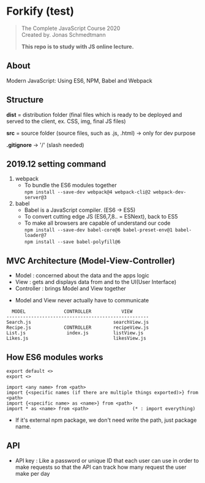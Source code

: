 # Forkify (test)

> The Complete JavaScript Course 2020  
> Created by. Jonas Schmedtmann
>
> **This repo is to study with JS online lecture.**

## About

Modern JavaScript: Using ES6, NPM, Babel and Webpack

## Structure

**dist** = distribution folder (final files which is ready to be deployed and served to the client, ex. CSS, img, final JS files)

**src** = source folder (source files, such as .js, .html) -> only for dev purpose

**.gitignore** -> '<filename>/' (slash needed)

## 2019.12 setting command

1. webpack
   - To bundle the ES6 modules together  
     `npm install --save-dev webpack@4 webpack-cli@2 webpack-dev-server@3`
2. babel
   - Babel is a JavaScript compiler. (ES6 -> ES5)
   - To convert cutting edge JS (ES6,7,8.. = ESNext), back to ES5
   - To make all browsers are capable of understand our code  
     `npm install --save-dev babel-core@6 babel-preset-env@1 babel-loader@7`  
     `npm install --save babel-polyfill@6`

## MVC Architecture (Model-View-Controller)

- Model : concerned about the data and the apps logic
- View : gets and displays data from and to the UI(User Interface)
- Controller : brings Model and View together

* Model and View never actually have to communicate

```
  MODEL              CONTROLLER           VIEW
----------------------------------------------------
Search.js                              searchView.js
Recipe.js            CONTROLLER        recipeView.js
List.js               index.js         listView.js
Likes.js                               likesView.js
```

## How ES6 modules works

```
export default <>
export <>

import <any name> from <path>
import {<specific names (if there are multiple things exported)>} from <path>
import {<specific name> as <name>} from <path>
import * as <name> from <path>                (* : import everything)

```

- If it's external npm package, we don't need write the path, just package name.

## API

- API key : Like a password or unique ID that each user can use in order to make requests so that the API can track how many request the user make per day
